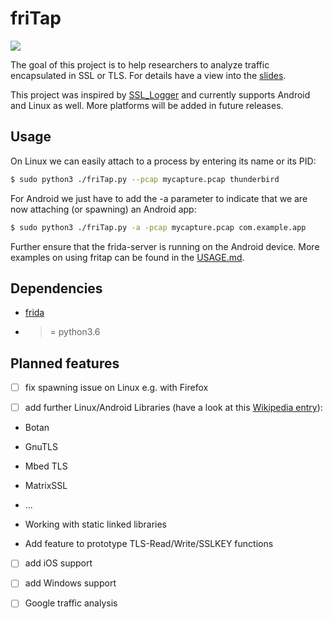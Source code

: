 # friTap

![](/home/daniel/research/projects/fritap/logo.png)



The goal of this project is to help researchers to analyze traffic encapsulated in SSL or TLS. For details have a view into the [slides](./friTap.pdf).

This project was inspired by [SSL_Logger](https://github.com/google/ssl_logger ) and currently supports Android and Linux as well. More platforms will be added in future releases.

## Usage

On Linux we can easily attach to a process by entering its name or its PID:

```bash
$ sudo python3 ./friTap.py --pcap mycapture.pcap thunderbird
```



For Android we just have to add the -a parameter to indicate that we are now attaching (or spawning) an Android app:

```bash
$ sudo python3 ./friTap.py -a -pcap mycapture.pcap com.example.app
```

Further ensure that the frida-server is running on the Android device. More examples on using fritap can be found in the [USAGE.md](./USAGE.md).

## Dependencies

- [frida](https://frida.re)
- >= python3.6

## Planned features

- [ ] fix spawning issue on Linux e.g. with Firefox

- [ ] add further Linux/Android Libraries (have a look at this [Wikipedia entry](https://en.wikipedia.org/wiki/Comparison_of_TLS_implementations)):

- Botan
- GnuTLS
- Mbed TLS 
- MatrixSSL
- ...

- Working with static linked libraries
- Add feature to prototype TLS-Read/Write/SSLKEY functions

- [ ] add iOS support
- [ ] add Windows support 
- [ ] Google traffic analysis


